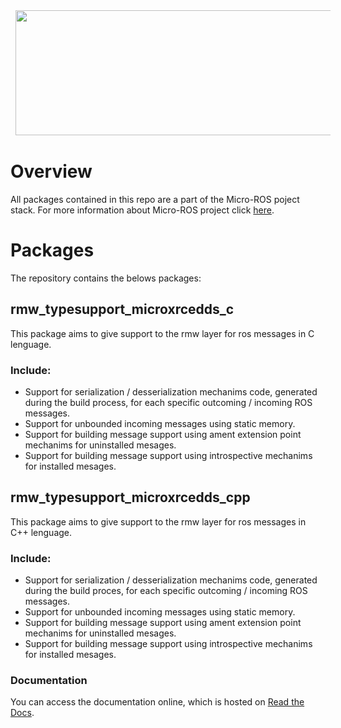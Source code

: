 <a href="http://www.eprosima.com"><img src="http://www.eprosima.com/images/logos/eprosima/logo.png" align="top" hspace="8" vspace="2" width="650" height="200" ></a>


# Overview

All packages contained in this repo are a part of the Micro-ROS poject stack. 
For more information about Micro-ROS project click [here]().


# Packages

The repository contains the belows packages:


## rmw_typesupport_microxrcedds_c

This package aims to give support to the rmw layer for ros messages in C lenguage. 


### Include:

- Support for serialization / desserialization mechanims code, generated during the build process, for each specific outcoming / incoming ROS messages.
- Support for unbounded incoming messages using static memory.
- Support for building message support using ament extension point mechanims for uninstalled mesages.
- Support for building message support using introspective mechanims for installed mesages.


## rmw_typesupport_microxrcedds_cpp

This package aims to give support to the rmw layer for ros messages in C++ lenguage. 


### Include:

- Support for serialization / desserialization mechanims code, generated during the build proces, for each specific outcoming / incoming ROS messages.
- Support for unbounded incoming messages using static memory.
- Support for building message support using ament extension point mechanims for uninstalled mesages.
- Support for building message support using introspective mechanims for installed mesages.


### Documentation 

You can access the documentation online, which is hosted on [Read the Docs]().
